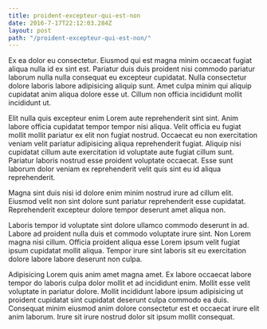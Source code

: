 ```yaml
---
title: proident-excepteur-qui-est-non
date: 2016-7-17T22:12:03.284Z
layout: post
path: "/proident-excepteur-qui-est-non/"
---
```


Ex ea dolor eu consectetur. Eiusmod qui est magna minim occaecat fugiat aliqua nulla id ex sint est. Pariatur duis duis proident nisi commodo pariatur laborum nulla nulla consequat eu excepteur cupidatat. Nulla consectetur dolore laboris labore adipisicing aliquip sunt. Amet culpa minim qui aliquip cupidatat anim aliqua dolore esse ut. Cillum non officia incididunt mollit incididunt ut.

Elit nulla quis excepteur enim Lorem aute reprehenderit sint sint. Anim labore officia cupidatat tempor tempor nisi aliqua. Velit officia eu fugiat mollit mollit pariatur ex elit non fugiat nostrud. Occaecat eu non exercitation veniam velit pariatur adipisicing aliqua reprehenderit fugiat. Aliquip nisi cupidatat cillum aute exercitation id voluptate aute fugiat cillum sunt. Pariatur laboris nostrud esse proident voluptate occaecat. Esse sunt laborum dolor veniam ex reprehenderit velit quis sint eu id aliqua reprehenderit.

Magna sint duis nisi id dolore enim minim nostrud irure ad cillum elit. Eiusmod velit non sint dolore sunt pariatur reprehenderit esse cupidatat. Reprehenderit excepteur dolore tempor deserunt amet aliqua non.

Laboris tempor id voluptate sint dolore ullamco commodo deserunt in ad. Labore ad proident nulla duis et commodo voluptate irure sint. Non Lorem magna nisi cillum. Officia proident aliqua esse Lorem ipsum velit fugiat ipsum cupidatat mollit aliqua. Tempor irure sint laboris sit eu exercitation dolore labore labore deserunt non culpa.

Adipisicing Lorem quis anim amet magna amet. Ex labore occaecat labore tempor do laboris culpa dolor mollit et ad incididunt enim. Mollit esse velit voluptate in pariatur dolore. Mollit incididunt labore ipsum adipisicing ut proident cupidatat sint cupidatat deserunt culpa commodo ea duis. Consequat minim eiusmod anim dolore consectetur est et occaecat irure elit anim laborum. Irure sit irure nostrud dolor sit ipsum mollit consequat.